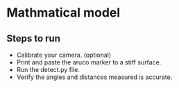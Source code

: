 # Mathmatical model

## Steps to run

* Calibrate your camera. (optional)
* Print and paste the aruco marker to a stiff surface.
* Run the detect.py file.
* Verify the angles and distances measured is accurate.


